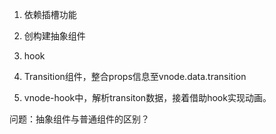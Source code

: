 1. 依赖插槽功能
2. 创构建抽象组件
3. hook

1. Transition组件，整合props信息至vnode.data.transition
2. vnode-hook中，解析transiton数据，接着借助hook实现动画。

问题：抽象组件与普通组件的区别？

